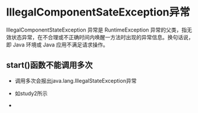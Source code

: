 # IllegalComponentSateException异常

IllegalComponentStateException 异常是 RuntimeException 异常的父类，指无效状态异常，在不合理或不正确时间内唤醒一方法时出现的异常信息。换句话说，即 Java 环境或 Java 应用不满足请求操作。

## start()函数不能调用多次

* 调用多次会报出java.lang.IllegalStateException异常

* 如study2所示
* 